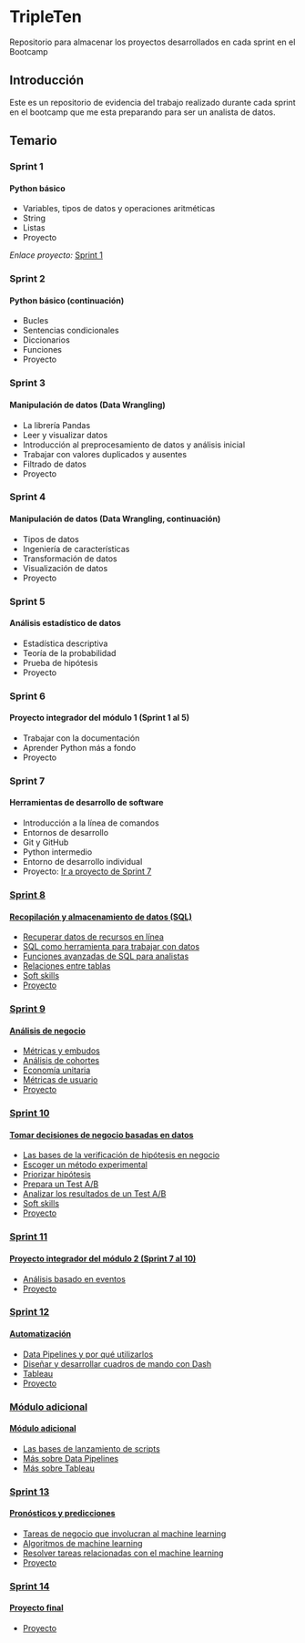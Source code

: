 # TripleTen
Repositorio para almacenar los proyectos desarrollados en cada sprint en el Bootcamp

## Introducción
Este es un repositorio de evidencia del trabajo realizado durante cada sprint en el bootcamp que me esta preparando para ser un analista de datos.

## Temario

### Sprint 1
#### Python básico
- Variables, tipos de datos y operaciones aritméticas
- String
- Listas
- Proyecto

*Enlace proyecto:* <span><a href="https://github.com/IsraGar/TripleTen/blob/main/Sprint01/Proyecto_sprint_01.ipynb">Sprint 1</a></span>

### Sprint 2
#### Python básico (continuación)
- Bucles
- Sentencias condicionales
- Diccionarios
- Funciones
- Proyecto

### Sprint 3
#### Manipulación de datos (Data Wrangling)
- La librería Pandas
- Leer y visualizar datos
- Introducción al preprocesamiento de datos y análisis inicial
- Trabajar con valores duplicados y ausentes
- Filtrado de datos
- Proyecto

### Sprint 4
#### Manipulación de datos (Data Wrangling, continuación)
- Tipos de datos
- Ingeniería de características
- Transformación de datos
- Visualización de datos 
- Proyecto

### Sprint 5
#### Análisis estadístico de datos
- Estadística descriptiva
- Teoría de la probabilidad
- Prueba de hipótesis
- Proyecto

### Sprint 6
#### Proyecto integrador del módulo 1 (Sprint 1 al 5)
- Trabajar con la documentación
- Aprender Python más a fondo
- Proyecto

### Sprint 7
#### Herramientas de desarrollo de software
- Introducción a la línea de comandos
- Entornos de desarrollo
- Git y GitHub
- Python intermedio
- Entorno de desarrollo individual
- Proyecto: <span><a href="https://github.com/IsraGar/sprint7_project">Ir a proyecto de Sprint 7</span>

### Sprint 8
#### Recopilación y almacenamiento de datos (SQL)
- Recuperar datos de recursos en línea
- SQL como herramienta para trabajar con datos
- Funciones avanzadas de SQL para analistas
- Relaciones entre tablas
- Soft skills
- Proyecto

### Sprint 9
#### Análisis de negocio
- Métricas y embudos
- Análisis de cohortes
- Economía unitaria
- Métricas de usuario
- Proyecto

### Sprint 10
#### Tomar decisiones de negocio basadas en datos
- Las bases de la verificación de hipótesis en negocio
- Escoger un método experimental
- Priorizar hipótesis
- Prepara un Test A/B
- Analizar los resultados de un Test A/B
- Soft skills
- Proyecto

### Sprint 11
#### Proyecto integrador del módulo 2 (Sprint 7 al 10)
- Análisis basado en eventos
- Proyecto

### Sprint 12
#### Automatización
- Data Pipelines y por qué utilizarlos
- Diseñar y desarrollar cuadros de mando con Dash
- Tableau
- Proyecto

### Módulo adicional
#### Módulo adicional
- Las bases de lanzamiento de scripts
- Más sobre Data Pipelines
- Más sobre Tableau

### Sprint 13
#### Pronósticos y predicciones
- Tareas de negocio que involucran al machine learning
- Algoritmos de machine learning
- Resolver tareas relacionadas con el machine learning
- Proyecto

### Sprint 14
#### Proyecto final
- Proyecto